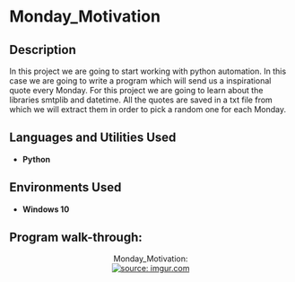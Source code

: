 <h1>Monday_Motivation</h1>

<h2>Description</h2>

In this project we are going to start working with python automation. In this case we are going to write a program which will send us a inspirational quote every Monday. For this project we are going to learn about the libraries smtplib and datetime.
All the quotes are saved in a txt file from which we will extract them in order to pick a random one for each Monday. 

<h2>Languages and Utilities Used</h2>

- <b>Python</b>
  
<h2>Environments Used </h2>

- <b>Windows 10</b>

<h2>Program walk-through:</h2>

<p align="center">
Monday_Motivation: <br/>
<a href="https://imgur.com/y2CAn2u"><img src="https://i.imgur.com/y2CAn2u.jpg" title="source: imgur.com" /></a>


